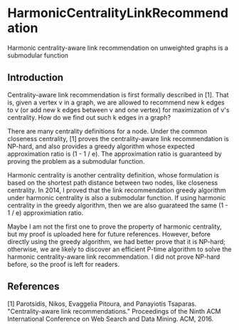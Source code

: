 # HarmonicCentralityLinkRecommendation
Harmonic centrality-aware link recommendation on unweighted graphs is a submodular function

## Introduction

Centrality-aware link recommendation is first formally described in [1].
That is, given a vertex v in a graph, we are allowed to recommend new k edges to v (or add new k edges between v and one vertex) for maximization of v's centrality.
How do we find out such k edges in a graph?

There are many centrality definitions for a node.
Under the common closeness centrality, [1] proves the centrality-aware link recommendation is NP-hard, and also provides a greedy algorithm whose expected approximation ratio is (1 - 1 / e).
The approximation ratio is guaranteed by proving the problem as a submodular function.

Harmonic centrality is another centrality definition, whose formulation is based on the shortest path distance between two nodes, like closeness centrality.
In 2014, I proved that the link recommendation greedy algorithm under harmonic centrality is also a submodular function.
If using harmonic centrality in the greedy algorithm, then we are also guarateed the same (1 - 1 / e) approximiation ratio.

Maybe I am not the first one to prove the property of harmonic centrality, but my proof is uploaded here for future references.
However, before directly using the greedy algorithm, we had better prove that it is NP-hard; otherwise, we are likely to discover an efficient P-time algorithm to solve the harmonic centrality-aware link recommendation.
I did not prove NP-hard before, so the proof is left for readers.

## References

[1] Parotsidis, Nikos, Evaggelia Pitoura, and Panayiotis Tsaparas. "Centrality-aware link recommendations." Proceedings of the Ninth ACM International Conference on Web Search and Data Mining. ACM, 2016.
